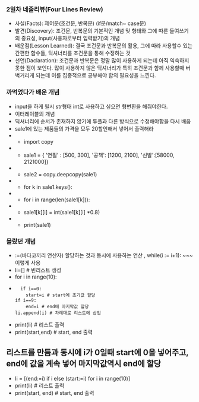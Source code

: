 ### **2일차 네줄리뷰(Four Lines Review)** ###
- 사실(Facts): 제어문(조건문, 반복문) (if문/match~ case문)
- 발견(Discovery): 조건문, 반복문의 기본적인 개념 및 형태와 그에 따른 들여쓰기의 중요성, input(사용자로부터 입력받기)의 개념
- 배운점(Lesson Learned): 결국 조건문과 반복문의 활용, 그에 따라 사용할수 있는 간편한 함수들, 딕셔너리를 조건문을 통해 수정하는 것
- 선언(Daclaration): 조건문과 반복문은 정말 많이 사용하게 되는데 아직 익숙하지 못한 점이 보인다. 많이 사용하지 않은 딕셔너리가 특히 조건문과 함께 사용할때 버벅거리게 되는데 이를 집중적으로 공부해야 함의 필요성을 느낀다. 


### 까먹었다가 배운 개념  ###
- input을 하게 될시 str형태 int로 사용하고 싶으면 형변환을 해줘야한다.
- 이터레이블의 개념
- 딕셔너리에 순서가 존재하지 않기에 튜플과 다른 방식으로 수정해야함을 다시 배움
- sale1에 있는 제품들의 가격을 모두 20할인해서 넣어서 출력해라
- - import copy
- - sale1 = { '연필' : [500, 300], '공책': [1200, 2100], '신발':[58000, 2121000]}
- - sale2 = copy.deepcopy(sale1)
- - for k in sale1.keys():
- - for i in range(len(sale1[k])):   
- - sale1[k][i] = int(sale1[k][i] *0.8)
- - print(sale1)



### 몰랐던 개념 ###
- :=(바다코끼리 연산자) 할당하는 것과 동시에 사용하는 연산 , while(i := i+1): ~~~ 이렇게 사용
- li=[] # 빈리스트 생성
-  for i in range(10):
-       if i==0:
          start=i # start에 초기값 할당
      if i==9:
          end=i # end에 마지막값 할당
      li.append(i) # 차례대로 리스트에 삽입
-  print(li) # 리스트 출력
-  print(start,end) # start, end 출력
  
## 리스트를 만듬과 동시에 i가 0일때 start에 0을 넣어주고, end에 값을 계속 넣어 마지막값역시 end에 할당
  - li = [(end:=i) if i else (start:=i) for i in range(10)]
  - print(li) # 리스트 출력
  - print(start, end) # start, end 출력
